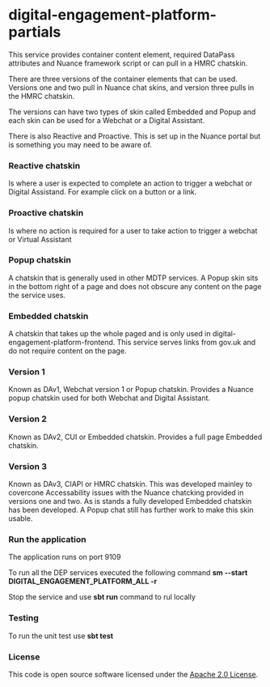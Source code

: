 
# digital-engagement-platform-partials

This service provides container content element, required DataPass attributes and Nuance framework script or can 
pull in a HMRC chatskin.

There are three versions of the container elements that can be used. Versions one and two pull in Nuance chat skins,
and version three pulls in the HMRC chatskin. 

The versions can have two types of skin called Embedded and Popup and each skin can be used for a Webchat or a
Digital Assistant.

There is also Reactive and Proactive. This is set up in the Nuance portal but is something you may need to be aware of.

### Reactive chatskin
Is where a user is expected to complete an action to trigger a webchat or Digital Assistand. For example click on 
a button or a link.

### Proactive chatskin
Is where no action is required for a user to take action to trigger a webchat or Virtual Assistant 

### Popup chatskin
A chatskin that is generally used in other MDTP services. A Popup skin sits in the bottom right of a page and does not 
obscure any content on the page the service uses.

### Embedded chatskin
A chatskin that takes up the whole paged and is only used in digital-engagement-platform-frontend. This service serves links from gov.uk 
and do not require content on the page.

### Version 1
Known as DAv1, Webchat version 1 or Popup chatskin. Provides a Nuance popup chatskin used for both Webchat and Digital Assistant.

### Version 2
Known as DAv2, CUI or Embedded chatskin. Provides a full page Embedded chatskin.

### Version 3
Known as DAv3, CIAPI or HMRC chatskin. This was developed mainley to covercone Accessability issues with the Nuance chatcking 
provided in versions one and two. As is stands a fully developed Embedded chatskin has been developed. A Popup chat still has
further work to make this skin usable. 

### Run the application
The application runs on port 9109

To run all the DEP services executed the following command 
**sm --start DIGITAL_ENGAGEMENT_PLATFORM_ALL -r**

Stop the service and use **sbt run** command to rul locally

### Testing
To run the unit test use **sbt test**

### License

This code is open source software licensed under the [Apache 2.0 License]("http://www.apache.org/licenses/LICENSE-2.0.html").
